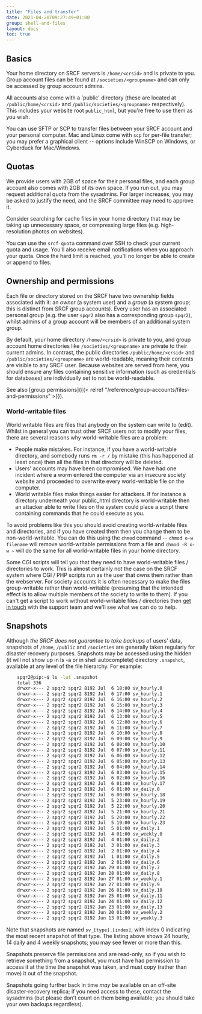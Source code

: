 ```yaml
---
title: "Files and transfer"
date: 2021-04-20T09:27:49+01:00
group: shell-and-files
layout: docs
toc: true
---
```


## Basics

Your home directory on SRCF servers is `/home/<crsid>` and is private to
you. Group account files can be found at `/societies/<groupname>` and
can only be accessed by group account admins.

All accounts also come with a 'public' directory (these are located at
`/public/home/<crsid>` and `/public/societies/<groupname>`
respectively). This includes your website root `public_html`, but
you're free to use them as you wish.

You can use SFTP or SCP to transfer files between your SRCF account and
your personal computer. Mac and Linux come with `scp` for per-file
transfer; you may prefer a graphical client -- options include WinSCP
on Windows, or Cyberduck for Mac/Windows.

## Quotas

We provide users with 2GB of space for their personal files, and each
group account also comes with 2GB of its own space. If you run out, you
may request additional quota from the sysadmins. For larger increases,
you may be asked to justify the need, and the SRCF committee may need to
approve it.

Consider searching for cache files in your home directory that may be
taking up unnecessary space, or compressing large files (e.g.
high-resolution photos on websites).

You can use the `srcf-quota` command over SSH to check your current
quota and usage. You'll also receive email notifications when you
approach your quota. Once the hard limit is reached, you'll no longer
be able to create or append to files.

## Ownership and permissions

Each file or directory stored on the SRCF have two ownership fields
associated with it: an *owner* (a system user) and a *group* (a system
group; this is distinct from SRCF group accounts). Every user has an
associated personal group (e.g. the user `spqr2` also has a
corresponding group `spqr2`), whilst admins of a group account will be
members of an additional system group.

By default, your home directory `/home/<crsid>` is private to you, and
group account home directories like `/societies/<groupname>` are private
to their current admins. In contrast, the public directories
`/public/home/<crsid>` and `/public/societies/<groupname>` are
world-readable, meaning their contents are visible to any SRCF user.
Because websites are served from here, you should ensure any files
containing sensitive information (such as credentials for databases) are
individually set to not be world-readable.

See also [group permissions]({{< relref "/reference/group-accounts/files-and-permissions" >}}).

### World-writable files

World writable files are files that anybody on the system can write to
(edit). Whilst in general you can trust other SRCF users not to modify
your files, there are several reasons why world-writable files are a
problem:

- People make mistakes. For instance, if you have a world-writable
    directory, and somebody runs `rm -r /` by mistake (this has happened
    at least once) then all the files in that directory will be deleted.
- Users' accounts may have been compromised. We have had one incident
    where a worm entered the computer via an insecure society website
    and proceeded to overwrite every world-writable file on the
    computer.
- World writable files make things easier for attackers. If for
    instance a directory underneath your public\_html directory is
    world-writable then an attacker able to write files on the system
    could place a script there containing commands that he could execute
    as you.

To avoid problems like this you should avoid creating world-writable
files and directories, and if you have created them then you change them
to be non-world-writable. You can do this using the `chmod` command --
`chmod o-w filename` will remove world-writable permissions from a file
and `chmod -R o-w ~` will do the same for all world-writable files in
your home directory.

Some CGI scripts will tell you that they need to have world-writable
files / directories to work. This is almost certainly not the case on
the SRCF system where CGI / PHP scripts run as the user that owns them
rather than the webserver. For society accounts it is often necessary to
make the files group-writable rather than world-writable (presuming that
the intended effect is to allow multiple members of the society to write
to them). If you can't get a script to work without world-writable
files / directories then [get in touch](https://www.srcf.net/contact)
with the support team and we'll see what we can do to help.

## Snapshots

Although *the SRCF does not guarantee to take backups* of users' data,
snapshots of `/home`, `/public` and `/societies` are generally taken
regularly for disaster recovery purposes. Snapshots may be accessed
using the hidden (it will not show up in ls -a or in shell autocomplete)
directory `.snapshot`, available at any level of the file hierarchy. For
example:

```bash
    spqr2@pip:~$ ls -lut .snapshot
    total 336
    drwxr-x--- 2 spqr2 spqr2 8192 Jul  6 18:00 sv_hourly.0
    drwxr-x--- 2 spqr2 spqr2 8192 Jul  6 17:00 sv_hourly.1
    drwxr-x--- 2 spqr2 spqr2 8192 Jul  6 16:00 sv_hourly.2
    drwxr-x--- 2 spqr2 spqr2 8192 Jul  6 15:00 sv_hourly.3
    drwxr-x--- 2 spqr2 spqr2 8192 Jul  6 14:00 sv_hourly.4
    drwxr-x--- 2 spqr2 spqr2 8192 Jul  6 13:00 sv_hourly.5
    drwxr-x--- 2 spqr2 spqr2 8192 Jul  6 12:00 sv_hourly.6
    drwxr-x--- 2 spqr2 spqr2 8192 Jul  6 11:00 sv_hourly.7
    drwxr-x--- 2 spqr2 spqr2 8192 Jul  6 10:00 sv_hourly.8
    drwxr-x--- 2 spqr2 spqr2 8192 Jul  6 09:00 sv_hourly.9
    drwxr-x--- 2 spqr2 spqr2 8192 Jul  6 08:00 sv_hourly.10
    drwxr-x--- 2 spqr2 spqr2 8192 Jul  6 07:00 sv_hourly.11
    drwxr-x--- 2 spqr2 spqr2 8192 Jul  6 06:00 sv_hourly.12
    drwxr-x--- 2 spqr2 spqr2 8192 Jul  6 05:00 sv_hourly.13
    drwxr-x--- 2 spqr2 spqr2 8192 Jul  6 04:00 sv_hourly.14
    drwxr-x--- 2 spqr2 spqr2 8192 Jul  6 03:00 sv_hourly.15
    drwxr-x--- 2 spqr2 spqr2 8192 Jul  6 02:00 sv_hourly.16
    drwxr-x--- 2 spqr2 spqr2 8192 Jul  6 01:00 sv_hourly.17
    drwxr-x--- 2 spqr2 spqr2 8192 Jul  6 01:00 sv_daily.0
    drwxr-x--- 2 spqr2 spqr2 8192 Jul  6 00:00 sv_hourly.18
    drwxr-x--- 2 spqr2 spqr2 8192 Jul  5 23:00 sv_hourly.19
    drwxr-x--- 2 spqr2 spqr2 8192 Jul  5 22:00 sv_hourly.20
    drwxr-x--- 2 spqr2 spqr2 8192 Jul  5 21:00 sv_hourly.21
    drwxr-x--- 2 spqr2 spqr2 8192 Jul  5 20:00 sv_hourly.22
    drwxr-x--- 2 spqr2 spqr2 8192 Jul  5 19:00 sv_hourly.23
    drwxr-x--- 2 spqr2 spqr2 8192 Jul  5 01:00 sv_daily.1
    drwxr-x--- 2 spqr2 spqr2 8192 Jul  4 01:00 sv_weekly.0
    drwxr-x--- 2 spqr2 spqr2 8192 Jul  4 01:00 sv_daily.2
    drwxr-x--- 2 spqr2 spqr2 8192 Jul  3 01:00 sv_daily.3
    drwxr-x--- 2 spqr2 spqr2 8192 Jul  2 01:00 sv_daily.4
    drwxr-x--- 2 spqr2 spqr2 8192 Jul  1 01:00 sv_daily.5
    drwxr-x--- 2 spqr2 spqr2 8192 Jun  2 01:00 sv_daily.6
    drwxr-x--- 2 spqr2 spqr2 8192 Jun 29 01:00 sv_daily.7
    drwxr-x--- 2 spqr2 spqr2 8192 Jun 28 01:00 sv_daily.8
    drwxr-x--- 2 spqr2 spqr2 8192 Jun 27 01:00 sv_weekly.1
    drwxr-x--- 2 spqr2 spqr2 8192 Jun 27 01:00 sv_daily.9
    drwxr-x--- 2 spqr2 spqr2 8192 Jun 26 01:00 sv_daily.10
    drwxr-x--- 2 spqr2 spqr2 8192 Jun 25 01:00 sv_daily.11
    drwxr-x--- 2 spqr2 spqr2 8192 Jun 24 01:00 sv_daily.12
    drwxr-x--- 2 spqr2 spqr2 8192 Jun 23 01:00 sv_daily.13
    drwxr-x--- 2 spqr2 spqr2 8192 Jun 20 01:00 sv_weekly.2
    drwxr-x--- 2 spqr2 spqr2 8192 Jun 13 01:00 sv_weekly.3
```

Note that snapshots are named `sv_[type].[index]`, with index 0
indicating the most recent snapshot of that type. The listing above
shows 24 hourly, 14 daily and 4 weekly snapshots; you may see fewer or
more than this.

Snapshots preserve file permissions and are read-only, so if you wish to
retrieve something from a snapshot, you must have had permission to
access it at the time the snapshot was taken, and must copy (rather than
move) it out of the snapshot.

Snapshots going further back in time *may* be available on an off-site
disaster-recovery replica; if you need access to these, contact the
sysadmins (but please don't count on them being available; you should
take your own backups regardless).
